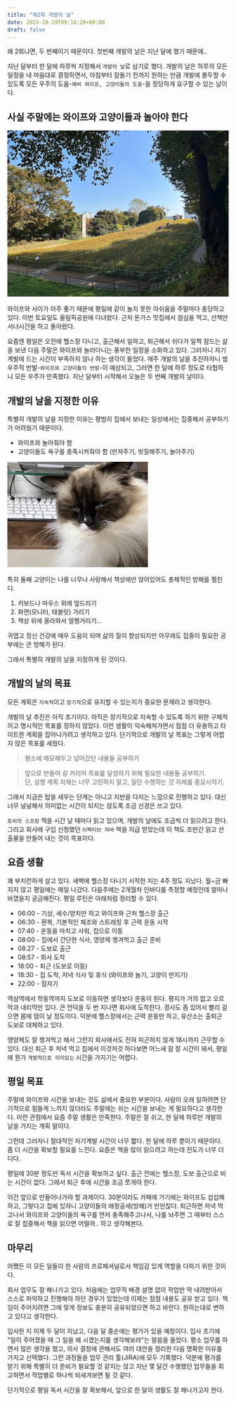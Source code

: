 ```yaml
---
title: "제2회 개발의 날"
date: 2023-10-29T09:18:20+09:00
draft: false
---
```


왜 2회냐면, 두 번째이기 때문이다. 첫번째 개발의 날은 지난 달에 했기 때문에..

지난 달부터 한 달에 하루씩 지정해서 `개발의 날`로 삼기로 했다. 개발의 날은 하루의 모든 일정을 내 마음대로 결정하면서, 아침부터 잠들기 전까지 원하는 만큼 개발에 몰두할 수 있도록 모든 우주의 도움-`예비 와이프, 고양이들의 도움`-을 정당하게 요구할 수 있는 날이다.

## 사실 주말에는 와이프와 고양이들과 놀아야 한다

![올림픽 공원 들꽃마루](olympic_park.jpeg)

와이프와 사이가 아주 좋기 때문에 평일에 같이 놀지 못한 아쉬움을 주말마다 충당하고 있다. 이번 토요일도 올림픽공원에 다녀왔다. 근처 돈가스 맛집에서 점심을 먹고, 산책만 서너시간을 하고 돌아왔다.

요즘엔 평일은 오전에 헬스장 다니고, 출근해서 일하고, 퇴근해서 쉬다가 일찍 잠드는 삶을 보낸 다음 주말은 와이프와 놀러다니는 풍부한 일정을 소화하고 있다. 그러자니 자기계발에 드는 시간이 부족하지 않나 하는 생각이 들었다. 매주 개발의 날을 추진하자니 범우주적 반발-`와이프와 고양이들의 반발`-이 예상되고, 그러면 한 달에 하루 정도로 타협하니 모든 우주가 만족했다. 지난 달부터 시작해서 오늘은 두 번째 개발의 날이다.

## 개발의 날을 지정한 이유

특별히 개발의 날을 지정한 이유는 평범히 집에서 보내는 일상에서는 집중해서 공부하기가 어려웠기 때문이다.

- 와이프와 놀아줘야 함
- 고양이들도 욕구를 충족시켜줘야 함 (만져주기, 빗질해주기, 놀아주기)

![개발을 방해하는 고양이](moeng.jpg)

특히 둘째 고양이는 나를 너무나 사랑해서 책상에만 앉아있어도 총체적인 방해를 펼친다.

1. 키보드나 마우스 위에 엎드리기
2. 화면(모니터, 태블릿) 가리기
3. 책상 위에 올라와서 얼쩡거리기...

귀엽고 정신 건강에 매우 도움이 되며 삶의 질이 향상되지만 아무래도 집중이 필요한 공부에는 큰 방해가 된다.

그래서 특별히 개발의 날을 지정하게 된 것이다.

## 개발의 날의 목표

모든 계획은 `지속적`이고 `장기적`으로 유지할 수 있는지가 중요한 문제라고 생각한다.

개발의 날 추진은 아직 초기이다. 아직은 장기적으로 지속할 수 있도록 하기 위한 구체적이고 명시적인 목표를 정하지 않았다. 이런 생활이 익숙해져가면서 점점 더 유용하고 타이트한 계획을 잡아나가려고 생각하고 있다. 단기적으로 개발의 날 목표는 그렇게 어렵지 않은 목표를 세웠다.

> 평소에 메모해두고 넘어갔던 내용들 공부하기

> 앞으로 만들어 갈 커리어 목표를 달성하기 위해 필요한 내용들 공부하기.  
> 단, 실행 계획 자체는 너무 고민하지 말고, 일단 수행하는 것 자체를 중요시하기.

그래서 지금은 탑을 세우는 단계는 아니고 지반을 다지는 느낌으로 진행하고 있다. 대신 너무 널널해서 의미없는 시간이 되지는 않도록 조금 신경은 쓰고 있다.

`토비의 스프링` 책을 시간 날 때마다 읽고 있으며, 개발의 날에도 조금씩 더 읽으려고 한다. 그리고 회사에 구입 신청했던 `이펙티브 자바` 책을 지급 받았는데 이 책도 조만간 읽고 산출물을 만들어 내는 것이 목표이다.

## 요즘 생활

꽤 부지런하게 살고 있다. 새벽에 헬스장 다니기 시작한 지는 4주 정도 지났다. 월~금 빠지지 않고 평일에는 매일 나갔다. 다음주에는 2개월차 인바디를 측정할 예정인데 얼마나 바꼈을지 궁금해진다. 평일 루틴은 아래처럼 정리할 수 있다.

- 06:00 - 기상, 세수/양치만 하고 와이프와 근처 헬스장 출근
- 06:30 - 환복, 기본적인 체조와 스트레칭 후 근력 운동 시작
- 07:40 - 운동을 마치고 샤워, 집으로 이동
- 08:00 - 집에서 간단한 식사, 영양제 챙겨먹고 출근 준비
- 08:27 - 도보로 출근
- 08:57 - 회사 도착
- 18:00 - 퇴근 (도보로 이동)
- 18:30 - 집 도착, 저녁 식사 및 휴식 (와이프와 놀기, 고양이 만지기)
- 22:00 - 잠자기

역삼역에서 학동역까지 도보로 이동하면 생각보다 운동이 된다. 평지가 거의 없고 오르막과 내리막만 있다. 큰 언덕을 두 번 지나면 회사에 도착한다. 경사도 좀 있어서 빨리 걸으면 몸에 땀이 날 정도이다. 덕분에 헬스장에서는 근력 운동만 하고, 유산소는 출퇴근 도보로 대체하고 있다.

영양제도 잘 챙겨먹고 해서 그런지 회사에서도 전혀 피곤하지 않게 18시까지 근무할 수 있다. 대신 퇴근 후 저녁 먹고 집에서 이것저것 하다보면 어느새 잠 잘 시간이 돼서, 평일에 뭔가 `개발적으로 의미있는` 시간을 가지기는 어렵다.

## 평일 목표

주말에 와이프와 시간을 보내는 것도 삶에서 중요한 부분이다. 사람이 오래 일하려면 단기적으로 힘들게 느끼지 않더라도 주말에는 쉬는 시간을 보내는 게 필요하다고 생각한다. 이런 관점에서 요즘 주말 생활은 만족한다. 주말은 잘 쉬고, 한 달에 하루만 개발의 날을 가지는 계획 말이다.

그런데 그러자니 절대적인 자기계발 시간이 너무 짧다. 한 달에 하루 뿐이기 때문이다. 좀 더 시간을 확보할 필요를 느낀다. 요즘은 책을 많이 읽으려고 하는데 진도가 너무 더디다.

평일에 30분 정도만 독서 시간을 확보하고 싶다. 출근 전에는 헬스장, 도보 출근으로 비는 시간이 없다. 그래서 퇴근 후에 시간을 조금 쪼개야 한다.

이건 앞으로 만들어나가야 할 과제이다. 30분이라도 카페에 가기에는 와이프도 섭섭해하고, 그렇다고 집에 있자니 고양이들의 애정공세(방해)가 만만찮다. 퇴근하면 저녁 먹고나서 와이프와 고양이들의 욕구를 먼저 충족해주고나서, 나를 놔주면 그 때부터 스스로 잘 집중해서 책을 읽으면 어떨까.. 하고 생각해본다.

## 마무리

어쨌든 이 모든 일들이 한 사람의 프로페셔널로서 책임감 있게 역할을 다하기 위한 것이다.

회사 업무도 잘 해나가고 있다. 처음에는 업무적 배경 설명 없이 작업만 딱 내려받아서 스스로 파악하고 진행해야 하던 경우가 있었는데 이제는 점점 내용도 공유 받고 있다. 책임이 주어지려면 그에 맞게 정보도 충분히 공유되었으면 하고 바란다. 원하는대로 변하고 있다고 생각한다.

입사한 지 이제 두 달이 지났고, 다음 달 중순에는 평가가 있을 예정이다. 입사 초기에 "일이 주어졌을 때 그 일을 왜 시켰는지를 생각해보라"는 말씀을 들었다. 평소 업무를 하면서 많은 생각을 했고, 의사 결정에 관해서도 여러 대안을 정리한 다음 명확한 이유를 가지고 선택했다. 그런 과정들을 업무 관리 툴(JIRA)에 모두 기록했다. 덕분에 평가를 받기 위해 특별히 더 준비가 필요할 것 같지는 않고 지난 몇 달간 수행했던 업무들을 회고하면서 작업별로 하나씩 되새겨보면 될 것 같다.

단기적으로 평일 독서 시간을 잘 확보해서, 앞으로 한 달의 생활도 잘 해나가고자 한다.
